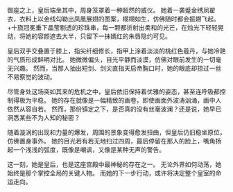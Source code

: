 御座之上，皇后端坐其中，周身笼罩着一种超然的威仪。
她着一袭蹙金绣凤翟衣，衣料上以金线勾勒出凤凰展翅的图案，栩栩如生，仿佛随时都会振翅飞起。
+十旒冠冕垂下晶莹剔透的珍珠串，每一颗都折射出柔和的光芒，在烛光下轻轻晃动，将她的容颜遮去大半，只留下一抹嫣红的朱唇隐约可见。

皇后双手交叠置于膝上，指尖纤细修长，指甲上涂着淡淡的桃红色蔻丹，与她冷艳的气质形成鲜明对比。
她微微偏头，目光平静而淡漠，仿佛对眼前发生的一切毫无兴趣。
然而，当那人抽出短剑、剑尖直指天启帝胸口时，她的眼底却掠过一丝不易察觉的波动。

尽管身处这场突如其来的危机之中，皇后依旧保持着优雅的姿态，甚至连呼吸都控制得极为平稳。
她的存在就像是一幅精致的画卷，即使画面外波涛汹涌，画中人依然从容自若。
然而，那份镇定之下，是否真的没有丝毫波澜？还是说，她早已洞悉某些不为人知的秘密？

随着漩涡的出现和力量的爆发，周围的景象变得愈发扭曲，但皇后仍旧稳坐原位，仿佛置身事外。
她的目光若有若无地扫过四周，最后停留在那人的脸上，嘴角扬起一个浅浅的弧度，既像是嘲讽，又像是某种无声的警告。

这一刻，她是皇后，也是这座宫殿中最神秘的存在之一。
无论外界如何动荡，她始终是那个掌控全局的关键人物。
而她的下一步行动，或许将决定整个皇室的命运走向。